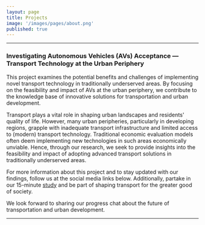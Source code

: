 ```yaml
---
layout: page
title: Projects
image: '/images/pages/about.png'
published: true
---
```

---

### Investigating Autonomous Vehicles (AVs) Acceptance — Transport Technology at the Urban Periphery

This project examines the potential benefits and challenges of implementing novel transport technology in traditionally underserved areas. By focusing on the feasibility and impact of AVs at the urban periphery, we contribute to the knowledge base of innovative solutions for transportation and urban development.

Transport plays a vital role in shaping urban landscapes and residents' quality of life. However, many urban peripheries, particularly in developing regions, grapple with inadequate transport infrastructure and limited access to (modern) transport technology. Traditional economic evaluation models often deem implementing new technologies in such areas economically unviable. Hence, through our research, we seek to provide insights into the feasibility and impact of adopting advanced transport solutions in traditionally underserved areas.

For more information about this project and to stay updated with our findings, follow us at the social media links below. Additionally, partake in our 15-minute [study](https://tinyurl.com/supportindependentresearch) and be part of shaping transport for the greater good of society.

We look forward to sharing our progress chat about the future of transportation and urban development.

---